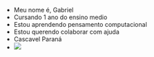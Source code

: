 - Meu nome é, Gabriel
- Cursando 1 ano do ensino medio
- Estou aprendendo pensamento computacional
- Estou querendo colaborar com ajuda 
- Cascavel Paraná
- ![]([https://media0.giphy.com/media/xU9TT471DTGJq/giphy.gif](https://media.tenor.com/0zLNOqdqi2AAAAAd/pantera-c%C3%B4r-rosa-pink-panther.gif)https://media.tenor.com/0zLNOqdqi2AAAAAd/pantera-c%C3%B4r-rosa-pink-panther.gif)

